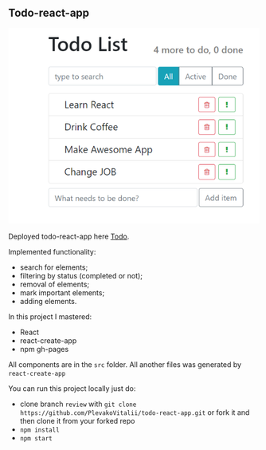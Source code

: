 ## Todo-react-app

![](https://github.com/PlevakoVitalii/todo-react-app/blob/master/readme-image.bmp)

Deployed todo-react-app here [Todo](https://plevakovitalii.github.io/todo-react-app/todo-react/).

Implemented functionality:

- search for elements;
- filtering by status (completed or not);
- removal of elements;
- mark important elements;
- adding elements.

In this project I mastered:

- React
- react-create-app
- npm gh-pages

All components are in the `src` folder. All another files was generated by `react-create-app`

You can run this project locally just do:

- clone branch `review` with `git clone https://github.com/PlevakoVitalii/todo-react-app.git` or fork it and then clone it from your forked repo
- `npm install`
- `npm start`
